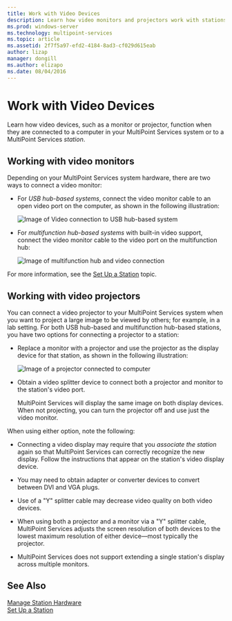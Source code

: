 ```yaml
---
title: Work with Video Devices
description: Learn how video monitors and projectors work with stations in MultiPoint Services
ms.prod: windows-server
ms.technology: multipoint-services
ms.topic: article
ms.assetid: 2f7f5a97-efd2-4184-8ad3-cf029d615eab
author: lizap
manager: dongill
ms.author: elizapo
ms.date: 08/04/2016
---
```

# Work with Video Devices
Learn how video devices, such as a monitor or projector, function when they are connected to a computer in your MultiPoint Services system or to a MultiPoint Services *station*.  
  
## Working with video monitors  
Depending on your MultiPoint Services system hardware, there are two ways to connect a video monitor:  
  
-   For *USB hub-based systems*, connect the video monitor cable to an open video port on the computer, as shown in the following illustration:  
  
    ![Image of Video connection to USB hub-based system](./media/WMSVideoConnection.gif)  
  
-   For *multifunction hub-based systems* with built-in video support, connect the video monitor cable to the video port on the multifunction hub:  
  
    ![Image of multifunction hub and video connection](./media/WMSMultifunctionHubVideoConnection.gif)  
  
For more information, see the [Set Up a Station](Set-Up-a-Station.md) topic.  
  
## Working with video projectors  
You can connect a video projector to your MultiPoint Services system when you want to project a large image to be viewed by others; for example, in a lab setting. For both USB hub-based and multifunction hub-based stations, you have two options for connecting a projector to a station:  
  
-   Replace a monitor with a projector and use the projector as the display device for that station, as shown in the following illustration:  
  
    ![Image of a projector connected to computer](./media/WMSVideoProjectorConnection.gif)  
  
-   Obtain a video splitter device to connect both a projector and monitor to the station's video port.  
  
    MultiPoint Services will display the same image on both display devices. When not projecting, you can turn the projector off and use just the video monitor.  
  
When using either option, note the following:  
  
-   Connecting a video display may require that you *associate the station* again so that MultiPoint Services can correctly recognize the new display. Follow the instructions that appear on the station's video display device.  
  
-   You may need to obtain adapter or converter devices to convert between DVI and VGA plugs.  
  
-   Use of a "Y" splitter cable may decrease video quality on both video devices.  
  
-   When using both a projector and a monitor via a "Y" splitter cable, MultiPoint Services adjusts the screen resolution of both devices to the lowest maximum resolution of either device—most typically the projector.  
  
-   MultiPoint Services does not support extending a single station's display across multiple monitors.  
  
## See Also  
[Manage Station Hardware](Manage-Station-Hardware.md)  
[Set Up a Station](Set-Up-a-Station.md) 